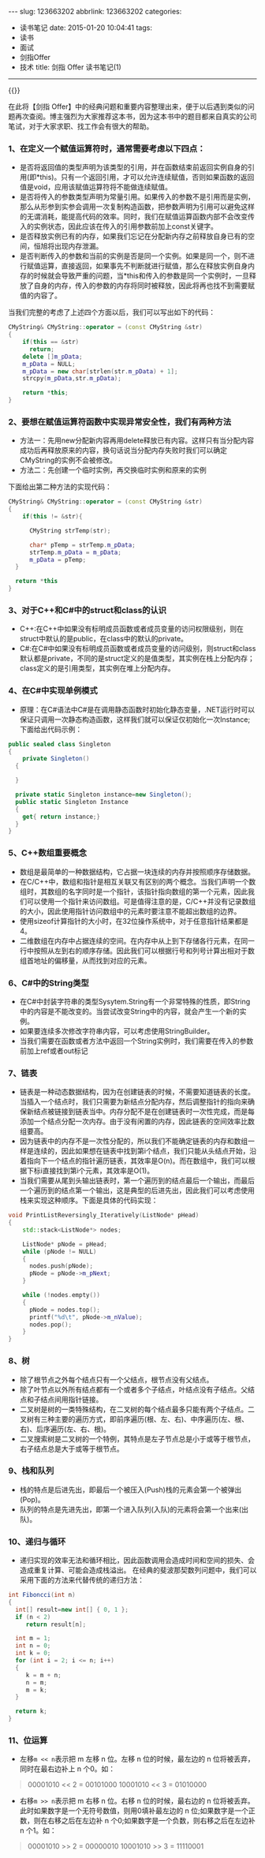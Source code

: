 ﻿﻿---
slug: 123663202
abbrlink: 123663202
categories:
- 读书笔记
date: 2015-01-20 10:04:41
tags:
- 读书
- 面试
- 剑指Offer
- 技术
title: 剑指 Offer 读书笔记(1)
---

{{<douban type="book" id="25910559">}} 

在此将【剑指 Offer】中的经典问题和重要内容整理出来，便于以后遇到类似的问题再次查阅。博主强烈为大家推荐这本书，因为这本书中的题目都来自真实的公司笔试，对于大家求职、找工作会有很大的帮助。

<!--more-->

### 1、在定义一个赋值运算符时，通常需要考虑以下四点：
*  是否将返回值的类型声明为该类型的引用，并在函数结束前返回实例自身的引用(即*this)。只有一个返回引用，才可以允许连续赋值，否则如果函数的返回值是void，应用该赋值运算符将不能做连续赋值。
*  是否将传入的参数类型声明为常量引用。如果传入的参数不是引用而是实例，那么从形参到实参会调用一次复制构造函数，把参数声明为引用可以避免这样的无谓消耗，能提高代码的效率。同时，我们在赋值运算函数内部不会改变传入的实例状态，因此应该在传入的引用参数前加上const关键字。
*  是否释放实例已有的内存，如果我们忘记在分配新内存之前释放自身已有的空间，恒旭将出现内存泄漏。
*  是否判断传入的参数和当前的实例是否是同一个实例。如果是同一个，则不进行赋值运算，直接返回，如果事先不判断就进行赋值，那么在释放实例自身内存的时候就会导致严重的问题，当*this和传入的参数是同一个实例时，一旦释放了自身的内存，传入的参数的内存将同时被释放，因此将再也找不到需要赋值的内容了。

当我们完整的考虑了上述四个方面以后，我们可以写出如下的代码：
```cpp
CMyString& CMyString::operator = (const CMyString &str)
{
	if(this == &str)
	  return;
	delete []m_pData;
	m_pData = NULL;
	m_pData = new char[strlen(str.m_pData) + 1];
	strcpy(m_pData,str.m_pData);

	return *this;
}
```
### 2、要想在赋值运算符函数中实现异常安全性，我们有两种方法
*  方法一：先用new分配新内容再用delete释放已有内容。这样只有当分配内容成功后再释放原来的内容，换句话说当分配内存失败时我们可以确定CMyString的实例不会被修改。
*  方法二：先创建一个临时实例，再交换临时实例和原来的实例

下面给出第二种方法的实现代码：
```cpp
CMyString& CMyString::operator = (const CMyString &str)
{
	if(this != &str){

	  CMyString strTemp(str);

	  char* pTemp = strTemp.m_pData;
	  strTemp.m_pData = m_pData;
	  m_pData = pTemp;
  }

  return *this
}
```

### 3、对于C++和C#中的struct和class的认识
*  C++:在C++中如果没有标明成员函数或者成员变量的访问权限级别，则在struct中默认的是public，在class中的默认的private。
*  C#:在C#中如果没有标明成员函数或者成员变量的访问级别，则struct和class默认都是private，不同的是struct定义的是值类型，其实例在栈上分配内存；class定义的是引用类型，其实例在堆上分配内存。

### 4、在C#中实现单例模式
*  原理：在C#语法中C#是在调用静态函数时初始化静态变量，.NET运行时可以保证只调用一次静态构造函数，这样我们就可以保证仅初始化一次Instance;
下面给出代码示例：
```csharp
public sealed class Singleton
{
	private Singleton()
  {

  }

  private static Singleton instance=new Singleton();
  public static Singleton Instance
  {
    get{ return instance;}
  }
}
```

### 5、C++数组重要概念
*  数组是最简单的一种数据结构，它占据一块连续的内存并按照顺序存储数据。
*  在C/C++中，数组和指针是相互关联又有区别的两个概念。当我们声明一个数组时，其数组的名字同时是一个指针，该指针指向数组的第一个元素，因此我们可以使用一个指针来访问数组。可是值得注意的是，C/C++并没有记录数组的大小，因此使用指针访问数组中的元素时要注意不能超出数组的边界。
*  使用sizeof计算指针的大小时，在32位操作系统中，对于任意指针结果都是4。
*  二维数组在内存中占据连续的空间。在内存中从上到下存储各行元素，在同一行中按照从左到右的顺序存储。因此我们可以根据行号和列号计算出相对于数组首地址的偏移量，从而找到对应的元素。

### 6、C#中的String类型
*  在C#中封装字符串的类型Sysytem.String有一个非常特殊的性质，即String中的内容是不能改变的。当尝试改变String中的内容，就会产生一个新的实例。
*  如果要连续多次修改字符串内容，可以考虑使用StringBuilder。
*  当我们需要在函数或者方法中返回一个String实例时，我们需要在传入的参数前加上ref或者out标记

### 7、链表
*  链表是一种动态数据结构，因为在创建链表的时候，不需要知道链表的长度。当插入一个结点时，我们只需要为新结点分配内存，然后调整指针的指向来确保新结点被链接到链表当中。内存分配不是在创建链表时一次性完成，而是每添加一个结点分配一次内存。由于没有闲置的内存，因此链表的空间效率比数组要高。
*  因为链表中的内存不是一次性分配的，所以我们不能确定链表的内存和数组一样是连续的，因此如果想在链表中找到第i个结点，我们只能从头结点开始，沿着指向下一个结点的指针遍历链表，其效率是O(n)。而在数组中，我们可以根据下标i直接找到第i个元素，其效率是O(1)。
*  当我们需要从尾到头输出链表时，第一个遍历到的结点最后一个输出，而最后一个遍历到的结点第一个输出，这是典型的后进先出，因此我们可以考虑使用栈来实现这种顺序。下面是具体的代码实现：
```cpp
void PrintListReversingly_Iteratively(ListNode* pHead)
{
	std::stack<ListNode*> nodes;

	ListNode* pNode = pHead;
	while (pNode != NULL)
	{
      nodes.push(pNode);
      pNode = pNode->m_pNext;
    }

    while (!nodes.empty())
    {
      pNode = nodes.top();
      printf("%d\t", pNode->m_nValue);
      nodes.pop();
    }
}
```

### 8、树
*  除了根节点之外每个结点只有一个父结点，根节点没有父结点。
*  除了叶节点以外所有结点都有一个或者多个子结点，叶结点没有子结点。父结点和子结点间用指针链接。
*  二叉树是树的一类特殊结构，在二叉树的每个结点最多只能有两个子结点。二叉树有三种主要的遍历方式，即前序遍历(根、左、右)、中序遍历(左、根、右)、后序遍历(左、右、根)。
*  二叉搜索树是二叉树的一个特例，其特点是左子节点总是小于或等于根节点，右子结点总是大于或等于根节点。

### 9、栈和队列
*  栈的特点是后进先出，即最后一个被压入(Push)栈的元素会第一个被弹出(Pop)。
*  队列的特点是先进先出，即第一个进入队列(入队)的元素将会第一个出来(出队)。

### 10、递归与循环
*  递归实现的效率无法和循环相比，因此函数调用会造成时间和空间的损失、会造成重复计算、可能会造成栈溢出。
在经典的斐波那契数列问题中，我们可以采用下面的方法来代替传统的递归方法：
```csharp
int Fiboncci(int n)
{
  int[] result=new int[] { 0, 1 };
  if (n < 2)
     return result[n];

  int m = 1;
  int n = 0;
  int k = 0;
  for (int i = 2; i <= n; i++)
  {
     k = m + n;
     n = m;
     m = k;
  }

  return k;
}
```

### 11、位运算
*  左移`m << n`表示把 m 左移 n 位。左移 n 位的时候，最左边的 n 位将被丢弃，同时在最右边补上 n 个0。如：
>  00001010 << 2 = 00101000
>  10001010 << 3 = 01010000
*  右移`m >> n`表示把 m 右移 n 位。右移 n 位的时候，最右边的 n 位将被丢弃。此时如果数字是一个无符号数值，则用0填补最左边的 n 位;如果数字是一个正数，则在右移之后在左边补 n 个0;如果数字是一个负数，则右移之后在左边补 n 个1。如：
>  00001010 >> 2 = 00000010
>  10001010 >> 3 = 11110001